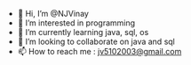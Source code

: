 - 👋 Hi, I’m @NJVinay
- 👀 I’m interested in programming
- 🌱 I’m currently learning java, sql, os
- 💞️ I’m looking to collaborate on java and sql
- 📫 How to reach me : jv5102003@gmail.com

<!---
NJVinay/NJVinay is a ✨ special ✨ repository because its `README.md` (this file) appears on your GitHub profile.
You can click the Preview link to take a look at your changes.
--->
